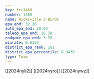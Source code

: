 ```yaml
---
key: frc1468
number: 1468
name: Hicksville J-Birds
epa_end: 32.26
auto_epa_end: 10.64
teleop_epa_end: 18.34
endgame_epa_end: 3.28
winrate: 0.6333
district_epa_rank: 101
district_epa_percentile: 0.9439
type: Team
---
```

[[2024nyli2]]
[[2024nyro]]
[[2024nywz]]
